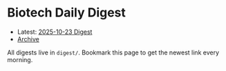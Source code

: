 # Biotech Daily Digest

- Latest: [2025-10-23 Digest](digest/2025-10-23.md)
- [Archive](archive.md)

All digests live in `digest/`. Bookmark this page to get the newest link every morning.
